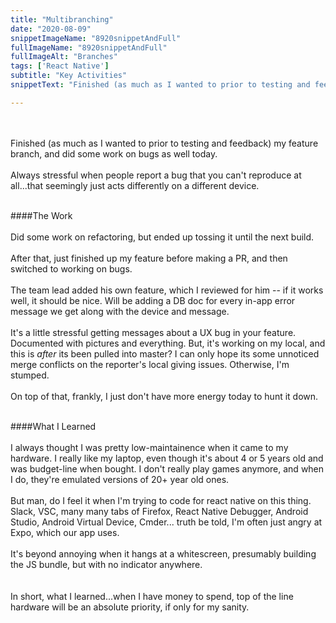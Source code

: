 ```yaml
---
title: "Multibranching"
date: "2020-08-09"
snippetImageName: "8920snippetAndFull"
fullImageName: "8920snippetAndFull"
fullImageAlt: "Branches"
tags: ['React Native']
subtitle: "Key Activities"
snippetText: "Finished (as much as I wanted to prior to testing and feedback) my feature branch, and did some work on bugs as well today."

---
```

<br>
<br>
Finished (as much as I wanted to prior to testing and feedback) my feature branch, and did some work on bugs as well today.
<br>
<br>
Always stressful when people report a bug that you can't reproduce at all...that seemingly just acts differently on a different device.
<br>
<br>

####The Work
<br>
<br>
Did some work on refactoring, but ended up tossing it until the next build.
<br>
<br>
After that, just finished up my feature before making a PR, and then switched to working on bugs.
<br>
<br>
The team lead added his own feature, which I reviewed for him -- if it works well, it should be nice.  Will be adding a DB doc for every in-app error message we get along with the device and message.
<br>
<br>
It's a little stressful getting messages about a UX bug in your feature.  Documented with pictures and everything.  But, it's working on my local, and this is <em>after</em> its been pulled into master?  I can only hope its some unnoticed merge conflicts on the reporter's local giving issues.  Otherwise, I'm stumped.
<br>
<br>
On top of that, frankly, I just don't have more energy today to hunt it down.
<br>
<br>

####What I Learned
<br>
<br>
I always thought I was pretty low-maintainence when it came to my hardware.  I really like my laptop, even though it's about 4 or 5 years old and was budget-line when bought.  I don't really play games anymore, and when I do, they're emulated versions of 20+ year old ones.
<br>
<br>
But man, do I feel it when I'm trying to code for react native on this thing.  Slack, VSC, many many tabs of Firefox, React Native Debugger, Android Studio, Android Virtual Device, Cmder... truth be told, I'm often just angry at Expo, which our app uses. 
<br>
<br>
It's beyond annoying when it hangs at a whitescreen, presumably building the JS bundle, but with no indicator anywhere.  
<br>
<br>
In short, what I learned...when I have money to spend, top of the line hardware will be an absolute priority, if only for my sanity.
<br>
<br>